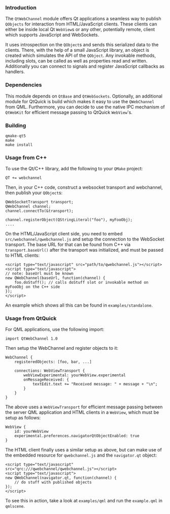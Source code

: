 ### Introduction

The `QtWebChannel` module offers Qt applications a seamless way to publish `QObjects` for interaction
from HTML/JavaScript clients. These clients can either be inside local Qt `WebView`s or any other,
potentially remote, client which supports JavaScript and WebSockets.

It uses introspection on the `QObject`s and sends this serialized data to the clients. There, with
the help of a small JavaScript library, an object is created which simulates the API of the `QObject`.
Any invokable methods, including slots, can be called as well as properties read and written.
Additionally you can connect to signals and register JavaScript callbacks as handlers.

### Dependencies

This module depends on `QtBase` and `QtWebSockets`. Optionally, an additional module for QtQuick is
build which makes it easy to use the `QWebChannel` from QML. Furthermore, you can decide to use the
native IPC mechanism of `QtWebKit` for efficient message passing to QtQuick `WebView`'s.

### Building

    qmake-qt5
    make
    make install

### Usage from C++

To use the Qt/C++ library, add the following to your `QMake` project:

    QT += webchannel

Then, in your C++ code, construct a websocket transport and webchannel, then publish your `QObject`s:

    QWebSocketTransport transport;
    QWebChannel channel;
    channel.connectTo(&transport);

    channel.registerObject(QStringLiteral("foo"), myFooObj);
    ....

On the HTML/JavaScript client side, you need to embed `src/webchannel/qwebchannel.js` and setup
the connection to the WebSocket transport. The base URL for that can be found from C++ via
`transport.baseUrl()` after the transport was initialized, and must be passed to HTML clients:

    <script type="text/javascript" src="path/to/qwebchannel.js"></script>
    <script type="text/javascript">
    // note: baseUrl must be known
    new QWebChannel(baseUrl, function(channel) {
        foo.doStuff(); // calls doStuff slot or invokable method on myFooObj on the C++ side
    });
    </script>

An example which shows all this can be found in `examples/standalone`.

### Usage from QtQuick

For QML applications, use the following import:

    import QtWebChannel 1.0

Then setup the WebChannel and register objects to it:

    WebChannel {
        registeredObjects: [foo, bar, ...]

        connections: WebViewTransport {
            webViewExperimental: yourWebView.experimental
            onMessageReceived: {
                textEdit.text += "Received message: " + message + "\n";
            }
        }
    }

The above uses a `WebViewTransport` for efficient message passing between the server QML application
and HTML clients in a `WebView`, which must be setup as follows:

    WebView {
        id: yourWebView
        experimental.preferences.navigatorQtObjectEnabled: true
    }

The HTML client finally uses a similar setup as above, but can make use of the embedded resource
for `qwebchannel.js` and the `navigator.qt` object:

    <script type="text/javascript" src="qrc:///qwebchannel/qwebchannel.js"></script>
    <script type="text/javascript">
    new QWebChannel(navigator.qt, function(channel) {
        // do stuff with published objects
    });
    </script>

To see this in action, take a look at `examples/qml` and run the `example.qml` in `qmlscene`.
